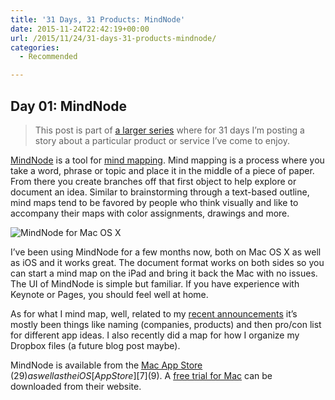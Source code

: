 ```yaml
---
title: '31 Days, 31 Products: MindNode'
date: 2015-11-24T22:42:19+00:00
url: /2015/11/24/31-days-31-products-mindnode/
categories:
  - Recommended

---
```

## Day 01: MindNode

> This post is part of [a larger series][1] where for 31 days I&#8217;m posting a story about a particular product or service I&#8217;ve come to enjoy.

[MindNode][2] is a tool for [mind mapping][3]. Mind mapping is a process where you take a word, phrase or topic and place it in the middle of a piece of paper. From there you create branches off that first object to help explore or document an idea. Similar to brainstorming through a text-based outline, mind maps tend to be favored by people who think visually and like to accompany their maps with color assignments, drawings and more.

![MindNode for Mac OS X][4]

I&#8217;ve been using MindNode for a few months now, both on Mac OS X as well as iOS and it works great. The document format works on both sides so you can start a mind map on the iPad and bring it back the Mac with no issues. The UI of MindNode is simple but familiar. If you have experience with Keynote or Pages, you should feel well at home.

As for what I mind map, well, related to my [recent announcements][5] it&#8217;s mostly been things like naming (companies, products) and then pro/con list for different app ideas. I also recently did a map for how I organize my Dropbox files (a future blog post maybe).

MindNode is available from the [Mac App Store][6] ($29) as well as the iOS [App Store][7] ($9). A [free trial for Mac][8] can be downloaded from their website.

 [1]: http://mikezornek.com/2015/11/24/31-days-31-products-launch-post/
 [2]: https://mindnode.com/
 [3]: https://en.wikipedia.org/wiki/Mind_map
 [4]: http://mikezornek.com/media/images/31products/MindNodeMac.png "MindNode for Mac OS X"
 [5]: http://mikezornek.com/2015/11/16/rebooting-my-professional-side-projects/
 [6]: https://itunes.apple.com/app/mindnode-pro/id992076693?mt=12&uo=4&at=11l5H7&ct=web
 [7]: https://itunes.apple.com/app/mindnode/id312220102?mt=8&uo=4&at=11l5H7&ct=web
 [8]: http://mindnode.com/downloads/MindNodeMacDemo.zip
